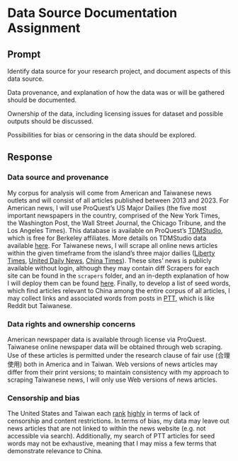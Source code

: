 # Data Source Documentation Assignment
## Prompt
Identify data source for your research project, and document aspects of this data source. 

Data provenance, and explanation of how the data was or will be gathered should be documented.
  
Ownership of the data, including licensing issues for dataset and possible outputs should be discussed. 

Possibilities for bias or censoring in the data should be explored.
## Response
### Data source and provenance
My corpus for analysis will come from American and Taiwanese news outlets and will consist of all articles published between 2013 and 2023. 
For American news, I will use ProQuest’s US Major Dailies (the five most important newspapers in the country, comprised of the New York Times, the Washington Post, the Wall Street Journal, the Chicago Tribune, and the Los Angeles Times). This database is available on ProQuest’s [TDMStudio](https://tdmstudio.proquest.com), which is free for Berkeley affiliates. 
More details on TDMStudio data available [here](notebooks/Extracting_data_from_TDM_Studio.ipynb).
For Taiwanese news, I will scrape all online news articles within the given timeframe from the island’s three major dailies ([Liberty Times](https://www.ltn.com.tw), [United Daily News](https://udn.com/news/index), [China Times](https://www.chinatimes.com)). These sites’ news is publicly available without login, although they may contain diff
Scrapers for each site can be found in the `scrapers` folder, and an in-depth explanation of how I will deploy them can be found [here](scrapers/scraping_README.md).
Finally, to develop a list of seed words, which find articles relevant to China among the entire corpus of all articles, I may collect links and associated words from posts in [PTT](https://www.ptt.cc/bbs/index.html), which is like Reddit but Taiwanese.
### Data rights and ownership concerns
American newspaper data is available through license via ProQuest. Taiwanese online newspaper data will be obtained through web scraping. Use of these articles is permitted under the research clause of fair use (合理使用) both in America and in Taiwan.
Web versions of news articles may differ from their print versions; to maintain consistency with my approach to scraping Taiwanese news, I will only use Web versions of news articles.
### Censorship and bias
The United States and Taiwan each [rank]( https://freedomhouse.org/country/united-states/freedom-net/2021#B) [highly](https://freedomhouse.org/country/taiwan/freedom-net/2021#B)  in terms of lack of censorship and content restrictions. 
In terms of bias, my data may leave out news articles that are not linked to within the news website (e.g. not accessible via search). Additionally, my search of PTT articles for seed words may not be exhaustive, meaning that I may miss a few terms that demonstrate relevance to China. 

